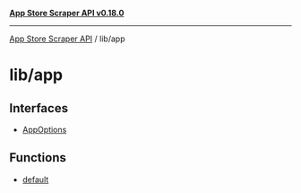 [**App Store Scraper API v0.18.0**](../../README.md)

***

[App Store Scraper API](../../modules.md) / lib/app

# lib/app

## Interfaces

- [AppOptions](interfaces/AppOptions.md)

## Functions

- [default](functions/default.md)
